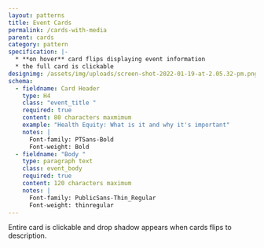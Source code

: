 ```yaml
---
layout: patterns
title: Event Cards
permalink: /cards-with-media
parent: cards
category: pattern
specification: |-
  * **on hover** card flips displaying event information 
  * the full card is clickable
designimg: /assets/img/uploads/screen-shot-2022-01-19-at-2.05.32-pm.png
schema:
  - fieldname: Card Header
    type: H4
    class: "event_title "
    required: true
    content: 80 characters maxmimum
    example: "Health Equity: What is it and why it's important"
    notes: |
      Font-family: PTSans-Bold 
      Font-weight: Bold
  - fieldname: "Body "
    type: paragraph text
    class: event_body
    required: true
    content: 120 characters maximum
    notes: |
      Font-family: PublicSans-Thin_Regular 
      Font-weight: thinregular
---
```

Entire card is clickable and drop shadow appears when cards flips to description.